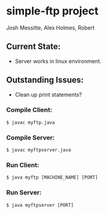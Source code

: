 # simple-ftp project
Josh Messitte, Alex Holmes, Robert

## Current State:
- Server works in linux environment.

## Outstanding Issues:
- Clean up print statements?

### Compile Client:
```
$ javac myftp.java
```
### Compile Server:
```
$ javac myftpserver.java
```

### Run Client:
```
$ java myftp [MACHINE_NAME] [PORT]
```

### Run Server:
```
$ java myftpserver [PORT]
```
